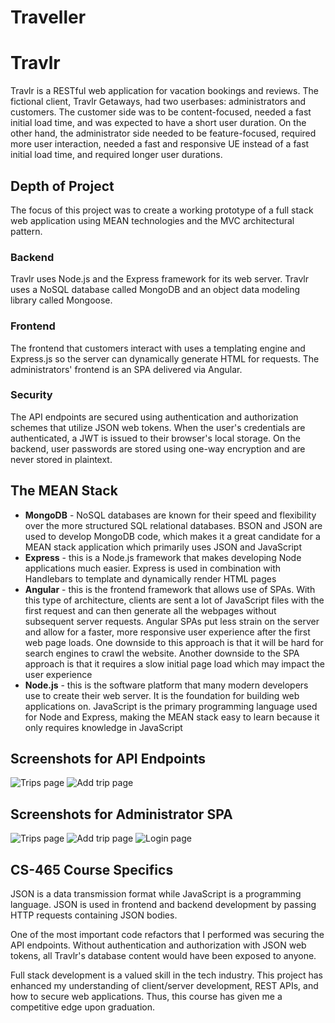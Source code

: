 # Traveller
# Travlr

Travlr is a RESTful web application for vacation bookings and reviews. The fictional client, Travlr Getaways, had two userbases: administrators and customers. The customer side was to be content-focused, needed a fast initial load time, and was expected to have a short user duration. On the other hand, the administrator side needed to be feature-focused, required more user interaction, needed a fast and responsive UE instead of a fast initial load time, and required longer user durations.

## Depth of Project

The focus of this project was to create a working prototype of a full stack web application using MEAN technologies and the MVC architectural pattern.

### Backend

Travlr uses Node.js and the Express framework for its web server. Travlr uses a NoSQL database called MongoDB and an object data modeling library called Mongoose.

### Frontend

The frontend that customers interact with uses a templating engine and Express.js so the server can dynamically generate HTML for requests. The administrators' frontend is an SPA delivered via Angular.

### Security

The API endpoints are secured using authentication and authorization schemes that utilize JSON web tokens. When the user's credentials are authenticated, a JWT is issued to their browser's local storage. On the backend, user passwords are stored using one-way encryption and are never stored in plaintext.

## The MEAN Stack

- **MongoDB** - NoSQL databases are known for their speed and flexibility over the more structured SQL relational databases. BSON and JSON are used to develop MongoDB code, which makes it a great candidate for a MEAN stack application which primarily uses JSON and JavaScript
- **Express** - this is a Node.js framework that makes developing Node applications much easier. Express is used in combination with Handlebars to template and dynamically render HTML pages
- **Angular** - this is the frontend framework that allows use of SPAs. With this type of architecture, clients are sent a lot of JavaScript files with the first request and can then generate all the webpages without subsequent server requests. Angular SPAs put less strain on the server and allow for a faster, more responsive user experience after the first web page loads. One downside to this approach is that it will be hard for search engines to crawl the website. Another downside to the SPA approach is that it requires a slow initial page load which may impact the user experience
- **Node.js** - this is the software platform that many modern developers use to create their web server. It is the foundation for building web applications on. JavaScript is the primary programming language used for Node and Express, making the MEAN stack easy to learn because it only requires knowledge in JavaScript

## Screenshots for API Endpoints

![Trips page](Screenshots/Postman_login.jpg)
![Add trip page](Screenshots/Postman_createTripWithJWT.jpg)

## Screenshots for Administrator SPA

![Trips page](Screenshots/TripsPage.jpg)
![Add trip page](Screenshots/AddTrip.jpg)
![Login page](Screenshots/LoginPage.jpg)

## CS-465 Course Specifics

JSON is a data transmission format while JavaScript is a programming language. JSON is used in frontend and backend development by passing HTTP requests containing JSON bodies.

One of the most important code refactors that I performed was securing the API endpoints. Without authentication and authorization with JSON web tokens, all Travlr's database content would have been exposed to anyone.

Full stack development is a valued skill in the tech industry. This project has enhanced my understanding of client/server development, REST APIs, and how to secure web applications. Thus, this course has given me a competitive edge upon graduation.

